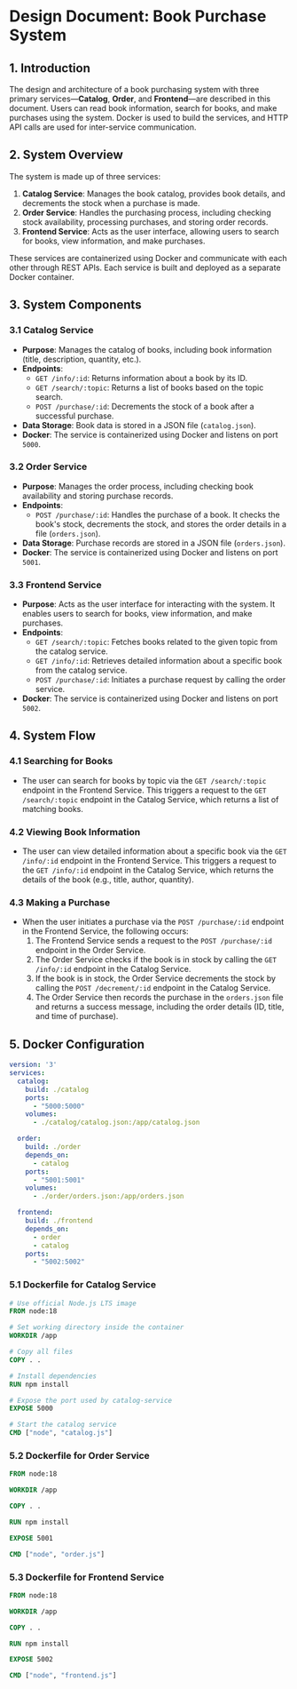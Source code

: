 # Design Document: Book Purchase System

## 1. Introduction

The design and architecture of a book purchasing system with three primary services—**Catalog**, **Order**, and **Frontend**—are described in this document.  Users can read book information, search for books, and make purchases using the system.  Docker is used to build the services, and HTTP API calls are used for inter-service communication.

## 2. System Overview

The system is made up of three services:
1. **Catalog Service**: Manages the book catalog, provides book details, and decrements the stock when a purchase is made.
2. **Order Service**: Handles the purchasing process, including checking stock availability, processing purchases, and storing order records.
3. **Frontend Service**: Acts as the user interface, allowing users to search for books, view information, and make purchases.

These services are containerized using Docker and communicate with each other through REST APIs. Each service is built and deployed as a separate Docker container.

## 3. System Components

### 3.1 Catalog Service
- **Purpose**: Manages the catalog of books, including book information (title, description, quantity, etc.).
- **Endpoints**:
    - `GET /info/:id`: Returns information about a book by its ID.
    - `GET /search/:topic`: Returns a list of books based on the topic search.
    - `POST /purchase/:id`: Decrements the stock of a book after a successful purchase.
- **Data Storage**: Book data is stored in a JSON file (`catalog.json`).
- **Docker**: The service is containerized using Docker and listens on port `5000`.

### 3.2 Order Service
- **Purpose**: Manages the order process, including checking book availability and storing purchase records.
- **Endpoints**:
    - `POST /purchase/:id`: Handles the purchase of a book. It checks the book's stock, decrements the stock, and stores the order details in a file (`orders.json`).
- **Data Storage**: Purchase records are stored in a JSON file (`orders.json`).
- **Docker**: The service is containerized using Docker and listens on port `5001`.

### 3.3 Frontend Service
- **Purpose**: Acts as the user interface for interacting with the system. It enables users to search for books, view information, and make purchases.
- **Endpoints**:
    - `GET /search/:topic`: Fetches books related to the given topic from the catalog service.
    - `GET /info/:id`: Retrieves detailed information about a specific book from the catalog service.
    - `POST /purchase/:id`: Initiates a purchase request by calling the order service.
- **Docker**: The service is containerized using Docker and listens on port `5002`.

## 4. System Flow

### 4.1 Searching for Books
- The user can search for books by topic via the `GET /search/:topic` endpoint in the Frontend Service. This triggers a request to the `GET /search/:topic` endpoint in the Catalog Service, which returns a list of matching books.

### 4.2 Viewing Book Information
- The user can view detailed information about a specific book via the `GET /info/:id` endpoint in the Frontend Service. This triggers a request to the `GET /info/:id` endpoint in the Catalog Service, which returns the details of the book (e.g., title, author, quantity).

### 4.3 Making a Purchase
- When the user initiates a purchase via the `POST /purchase/:id` endpoint in the Frontend Service, the following occurs:
    1. The Frontend Service sends a request to the `POST /purchase/:id` endpoint in the Order Service.
    2. The Order Service checks if the book is in stock by calling the `GET /info/:id` endpoint in the Catalog Service.
    3. If the book is in stock, the Order Service decrements the stock by calling the `POST /decrement/:id` endpoint in the Catalog Service.
    4. The Order Service then records the purchase in the `orders.json` file and returns a success message, including the order details (ID, title, and time of purchase).

## 5.  Docker Configuration

```yaml
version: '3'
services:
  catalog:
    build: ./catalog
    ports:
      - "5000:5000"
    volumes:
      - ./catalog/catalog.json:/app/catalog.json

  order:
    build: ./order
    depends_on:
      - catalog
    ports:
      - "5001:5001"
    volumes:
      - ./order/orders.json:/app/orders.json 

  frontend:
    build: ./frontend
    depends_on:
      - order
      - catalog
    ports:
      - "5002:5002"
```



### 5.1 Dockerfile for Catalog Service
```dockerfile
# Use official Node.js LTS image
FROM node:18

# Set working directory inside the container
WORKDIR /app

# Copy all files
COPY . .

# Install dependencies
RUN npm install

# Expose the port used by catalog-service
EXPOSE 5000

# Start the catalog service
CMD ["node", "catalog.js"]

```

### 5.2 Dockerfile for Order Service

```dockerfile
FROM node:18

WORKDIR /app

COPY . .

RUN npm install

EXPOSE 5001

CMD ["node", "order.js"]
```


### 5.3 Dockerfile for Frontend Service
```dockerfile
FROM node:18

WORKDIR /app

COPY . .

RUN npm install

EXPOSE 5002

CMD ["node", "frontend.js"]
```
